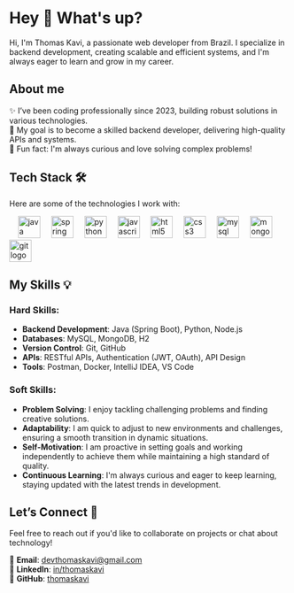 <h1 align="left">Hey 👋 What's up?</h1>
<p align="left">Hi, I'm Thomas Kavi, a passionate web developer from Brazil. I specialize in backend development, creating scalable and efficient systems, and I'm always eager to learn and grow in my career.</p>

## About me
✨ I’ve been coding professionally since 2023, building robust solutions in various technologies.  
🎯 My goal is to become a skilled backend developer, delivering high-quality APIs and systems.  
🎲 Fun fact: I'm always curious and love solving complex problems!

## Tech Stack 🛠️
Here are some of the technologies I work with:

<div align="left"> 
  <img width="12" /> 
  <img src="https://cdn.jsdelivr.net/gh/devicons/devicon/icons/java/java-original.svg" height="40" alt="java logo" /> 
  <img width="12" /> 
  <img src="https://cdn.jsdelivr.net/gh/devicons/devicon/icons/spring/spring-original.svg" height="40" alt="spring logo" /> 
  <img width="12" /> 
  <img src="https://cdn.jsdelivr.net/gh/devicons/devicon/icons/python/python-original.svg" height="40" alt="python logo" /> 
  <img width="12" /> 
  <img src="https://cdn.jsdelivr.net/gh/devicons/devicon/icons/javascript/javascript-original.svg" height="40" alt="javascript logo" /> 
  <img width="12" /> 
  <img src="https://cdn.jsdelivr.net/gh/devicons/devicon/icons/html5/html5-original.svg" height="40" alt="html5 logo" /> 
  <img width="12" /> 
  <img src="https://cdn.jsdelivr.net/gh/devicons/devicon/icons/css3/css3-original.svg" height="40" alt="css3 logo" /> 
  <img width="12" /> 
  <img src="https://cdn.jsdelivr.net/gh/devicons/devicon/icons/mysql/mysql-original.svg" height="40" alt="mysql logo" /> 
  <img width="12" /> 
  <img src="https://cdn.jsdelivr.net/gh/devicons/devicon/icons/mongodb/mongodb-original.svg" height="40" alt="mongodb logo" /> 
  <img width="12" /> 
  <img src="https://cdn.jsdelivr.net/gh/devicons/devicon/icons/git/git-original.svg" height="40" alt="git logo" /> 
</div>

## My Skills 💡

### Hard Skills:
- **Backend Development**: Java (Spring Boot), Python, Node.js
- **Databases**: MySQL, MongoDB, H2
- **Version Control**: Git, GitHub
- **APIs**: RESTful APIs, Authentication (JWT, OAuth), API Design
- **Tools**: Postman, Docker, IntelliJ IDEA, VS Code

### Soft Skills:
- **Problem Solving**: I enjoy tackling challenging problems and finding creative solutions.
- **Adaptability**: I am quick to adjust to new environments and challenges, ensuring a smooth transition in dynamic situations.
- **Self-Motivation**: I am proactive in setting goals and working independently to achieve them while maintaining a high standard of quality.
- **Continuous Learning**: I'm always curious and eager to keep learning, staying updated with the latest trends in development.

## Let’s Connect 🤝
Feel free to reach out if you'd like to collaborate on projects or chat about technology!

📧 **Email**: [devthomaskavi@gmail.com](mailto:devthomaskavi@gmail.com)  
💼 **LinkedIn**: [in/thomaskavi](https://www.linkedin.com/in/thomaskavi)  
🐙 **GitHub**: [thomaskavi](https://github.com/thomaskavi)
